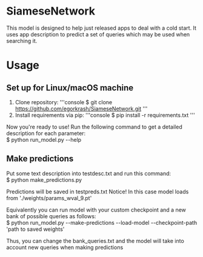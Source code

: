 # SiameseNetwork
This model is designed to help just released apps to deal with a cold start. It uses app description to predict a set of queries which may be used when searching it. 
# Usage
## Set up for Linux/macOS machine
1. Clone repository:
	'''console
	$ git clone https://github.com/egorkrash/SiameseNetwork.git
	'''
2. Install requirements via pip:
        '''console
	$  pip install -r requirements.txt
	'''
	
Now you're ready to use!
Run the following command to get a detailed description for each parameter:<br/>
$ python run_model.py --help

## Make predictions
Put some text description into testdesc.txt and run this command:<br/>
$ python make_predictions.py

Predictions will be saved in testpreds.txt
Notice! In this case model loads from './weights/params_wval_9.pt'

Equivalently you can run model with your custom checkpoint and a new bank of possible queries as follows:<br/>
$ python run_model.py --make-predictions --load-model --checkpoint-path 'path to saved weights'

Thus, you can change the bank_queries.txt and the model will take into account new queries when making predictions
